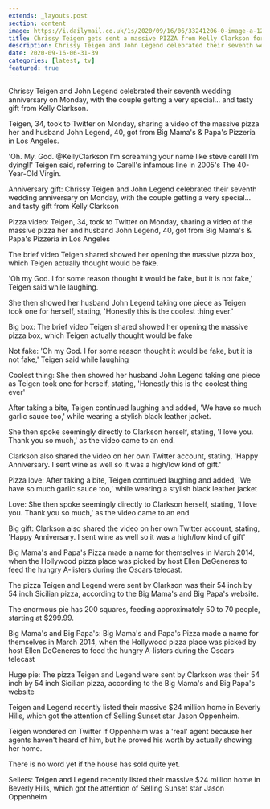 ```yaml
---
extends: _layouts.post
section: content
image: https://i.dailymail.co.uk/1s/2020/09/16/06/33241206-0-image-a-125_1600234194124.jpg 
title: Chrissy Teigen gets sent a massive PIZZA from Kelly Clarkson for her anniversary with John Legend 
description: Chrissy Teigen and John Legend celebrated their seventh wedding anniversary on Monday, with the couple getting a very special... and tasty gift from Kelly Clarkson. 
date: 2020-09-16-06-31-39 
categories: [latest, tv] 
featured: true 
--- 
```

Chrissy Teigen and John Legend celebrated their seventh wedding anniversary on Monday, with the couple getting a very special... and tasty gift from Kelly Clarkson.

Teigen, 34, took to Twitter on Monday, sharing a video of the massive pizza her and husband John Legend, 40, got from Big Mama's & Papa's Pizzeria in Los Angeles.

'Oh. My. God. @KellyClarkson I’m screaming your name like steve carell I’m dying!!' Teigen said, referring to Carell's infamous line in 2005's The 40-Year-Old Virgin.

Anniversary gift: Chrissy Teigen and John Legend celebrated their seventh wedding anniversary on Monday, with the couple getting a very special... and tasty gift from Kelly Clarkson

Pizza video: Teigen, 34, took to Twitter on Monday, sharing a video of the massive pizza her and husband John Legend, 40, got from Big Mama's & Papa's Pizzeria in Los Angeles

The brief video Teigen shared showed her opening the massive pizza box, which Teigen actually thought would be fake.

'Oh my God. I for some reason thought it would be fake, but it is not fake,' Teigen said while laughing. 

She then showed her husband John Legend taking one piece as Teigen took one for herself, stating, 'Honestly this is the coolest thing ever.'  

Big box: The brief video Teigen shared showed her opening the massive pizza box, which Teigen actually thought would be fake

Not fake: 'Oh my God. I for some reason thought it would be fake, but it is not fake,' Teigen said while laughing

Coolest thing: She then showed her husband John Legend taking one piece as Teigen took one for herself, stating, 'Honestly this is the coolest thing ever'

After taking a bite, Teigen continued laughing and added, 'We have so much garlic sauce too,' while wearing a stylish black leather jacket. 

She then spoke seemingly directly to Clarkson herself, stating, 'I love you. Thank you so much,' as the video came to an end.

Clarkson also shared the video on her own Twitter account, stating, 'Happy Anniversary. I sent wine as well so it was a high/low kind of gift.'

Pizza love: After taking a bite, Teigen continued laughing and added, 'We have so much garlic sauce too,' while wearing a stylish black leather jacket

Love: She then spoke seemingly directly to Clarkson herself, stating, 'I love you. Thank you so much,' as the video came to an end

Big gift: Clarkson also shared the video on her own Twitter account, stating, 'Happy Anniversary. I sent wine as well so it was a high/low kind of gift'

Big Mama's and Papa's Pizza made a name for themselves in March 2014, when the Hollywood pizza place was picked by host Ellen DeGeneres to feed the hungry A-listers during the Oscars telecast.

The pizza Teigen and Legend were sent by Clarkson was their 54 inch by 54 inch Sicilian pizza, according to the Big Mama's and Big Papa's website. 

The enormous pie has 200 squares, feeding approximately 50 to 70 people, starting at $299.99.

Big Mama's and Big Papa's: Big Mama's and Papa's Pizza made a name for themselves in March 2014, when the Hollywood pizza place was picked by host Ellen DeGeneres to feed the hungry A-listers during the Oscars telecast

Huge pie: The pizza Teigen and Legend were sent by Clarkson was their 54 inch by 54 inch Sicilian pizza, according to the Big Mama's and Big Papa's website 

Teigen and Legend recently listed their massive $24 million home in Beverly Hills, which got the attention of Selling Sunset star Jason Oppenheim.

Teigen wondered on Twitter if Oppenheim was a 'real' agent because her agents haven't heard of him, but he proved his worth by actually showing her home.

There is no word yet if the house has sold quite yet. 

Sellers: Teigen and Legend recently listed their massive $24 million home in Beverly Hills, which got the attention of Selling Sunset star Jason Oppenheim

